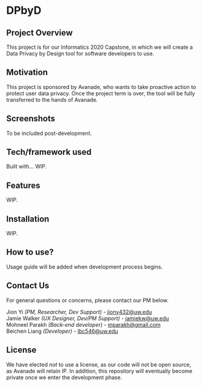 # DPbyD

## Project Overview
This project is for our Informatics 2020 Capstone, in which we will create a Data Privacy by Design tool for software developers to use. 

## Motivation
This project is sponsored by Avanade, who wants to take proactive action to protect user data privacy. Once the project term is over, the tool will be fully transferred to the hands of Avanade. 

## Screenshots
To be included post-development. 

## Tech/framework used
Built with... WIP. 

## Features
WIP.

## Installation
WIP. 

## How to use?
Usage guide will be added when development process begins. 

## Contact Us
For general questions or concerns, please contact our PM below. 

Jion Yi *(PM, Researcher, Dev Support)* - <a href="jiony432@uw.edu">jiony432@uw.edu</a>    
Jamie Walker *(UX Designer, Dev/PM Support)* - <a href="jamiekw@uw.edu">jamiekw@uw.edu</a>  
Mohneel Parakh *(Back-end developer)* -  <a href="mparakh@gmail.com">mparakh@gmail.com</a>  
Beichen Liang *(Developer)* - <a href="lbc546@uw.edu">lbc546@uw.edu</a>  

## License
We have elected *not* to use a license, as our code will not be open source, as Avanade will retain IP. In addition, this repository will eventually become private once we enter the development phase. 

